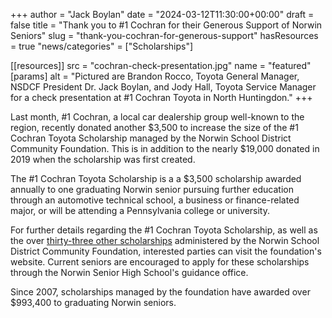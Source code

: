 +++
author = "Jack Boylan"
date = "2024-03-12T11:30:00+00:00"
draft = false
title = "Thank you to #1 Cochran for their Generous Support of Norwin Seniors"
slug = "thank-you-cochran-for-generous-support"
hasResources = true
"news/categories" = ["Scholarships"]


[[resources]]
 src = "cochran-check-presentation.jpg"
 name = "featured"
 [params]
  alt = "Pictured are Brandon Rocco, Toyota General Manager, NSDCF President Dr. Jack Boylan, and Jody Hall, Toyota Service Manager for a check presentation at #1 Cochran Toyota in North Huntingdon."
+++

Last month, #1 Cochran, a local car dealership group well-known to the region, recently donated another $3,500 to increase the size of the #1 Cochran Toyota Scholarship managed by the Norwin School District Community Foundation. This is in addition to the nearly $19,000 donated in 2019 when the scholarship was first created.

The #1 Cochran Toyota Scholarship is a a $3,500 scholarship awarded annually to one graduating Norwin senior pursuing further education through an automotive technical school, a business or finance-related major, or will be attending a Pennsylvania college or university.

For further details regarding the #1 Cochran Toyota Scholarship, as well as the over [thirty-three other scholarships](/programs/scholarships/) administered by the Norwin School District Community Foundation, interested parties can visit the foundation's website. Current seniors are encouraged to apply for these scholarships through the Norwin Senior High School's guidance office.

Since 2007, scholarships managed by the foundation have awarded over $993,400 to graduating Norwin seniors.